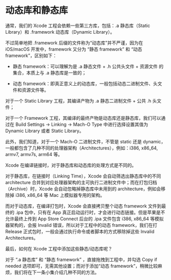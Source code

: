 # 动态库和静态库

通常，我们的 Xcode 工程会依赖一些第三方库，包括：.a 静态库（Static Library）和 .framework 动态库（Dynamic Library）。

不过简单地把 .framework 后缀的文件称为“动态库”并不严谨，因为在 iOS/macOS 开发中，framework 又分为 “静态 framework” 和 “动态 framework”，区别如下：

* 静态 framework：可以理解为是 .a 静态文件 + .h 公共头文件 + 资源文件 的集合，本质上与 .a 静态库是一致的；

* 动态 framework：即真正意义上的动态库，一般包括动态二进制文件、头文件和资源文件等。

对于一个 Static Library 工程，其编译产物为 .a 静态二进制文件 + 公共 .h 头文件；

对于一个 Framework 工程，其编译的最终产物是动态库还是静态库，我们可以通过在 Build Settings -> Linking -> Mach-O Type 中进行选择设置其值为 Dynamic Library 或者 Static Library。

此外，我们知道，对于一个 Mach-O 二进制文件，不管是 static 还是 dynamic，一般都包含了几种不同的处理器架构（Architectures），例如：i386, x86_64, armv7, armv7s, arm64 等。

Xcode 在编译链接时，对于静态库和动态库的处理方式是不同的。

对于静态库，在链接时（Linking Time），Xcode 会自动筛选出静态库中的不同 architecture 合并到对应处理器架构的主可执行二进制文件中；而在打包归档（Archive）时，Xcode 会自动忽略掉静态库中未用到的 architecture，例如会移除掉 i386, x86_64 等 Mac 上模拟器专用的架构。

而对于动态库，在编译打包时，Xcode 会直接拷贝整个动态 framework 文件到最终的 .ipa 包中，只有在 App 真正启动运行时，才会进行动态链接。但是苹果是不允许最终上传到 App Store Connect 后台的 .ipa 文件包含 i386, x86_64 等模拟器架构的，会报 Invalid 错误，所以对于工程中的动态 framework，我们在打 Release 正式包时，一般会通过执行命令或者脚本的方式移除掉这些 Invalid Architectures。

最后，如何在 Xcode 工程中添加这些静态/动态库呢？

对于 “.a 静态库” 和 “静态 framework” ，直接拖拽到工程中，并勾选 Copy if needed 选项即可，无需其他设置；而对于添加“动态 framework”，稍微比较麻烦，我们将在下一条小集介绍几种不同的方法。